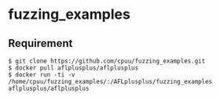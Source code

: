 # fuzzing_examples

## Requirement
```
$ git clone https://github.com/cpuu/fuzzing_examples.git
$ docker pull aflplusplus/aflplusplus
$ docker run -ti -v /home/cpuu/fuzzing_examples/:/AFLplusplus/fuzzing_examples aflplusplus/aflplusplus
```
